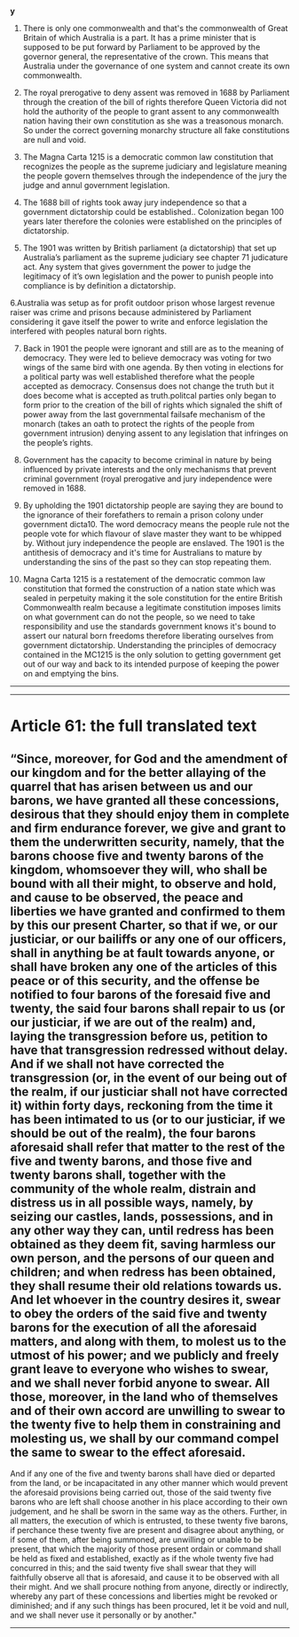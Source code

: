 **y**

1. There is only one commonwealth and that's the commonwealth of Great Britain of which Australia is a part. It has a
prime minister that is supposed to be put forward by Parliament to be approved by the governor general, the
representative of the crown. This means that Australia under the governance of one system and cannot create its own
commonwealth.

2. The royal prerogative to deny assent was removed in 1688 by Parliament through the creation of the bill of rights
therefore Queen Victoria did not hold the authority of the people to grant assent to any commonwealth nation having
their own constitution as she was a treasonous monarch. So under the correct governing monarchy structure all fake
constitutions are null and void.

3. The Magna Carta 1215 is a democratic common law constitution that recognizes the people as the supreme judiciary
and legislature meaning the people govern themselves through the independence of the jury the judge and annul
government legislation.

4. The 1688 bill of rights took away jury independence so that a government dictatorship could be established..
Colonization began 100 years later therefore the colonies were established on the principles of dictatorship.

5. The 1901 was written by British parliament (a dictatorship) that set up Australia’s parliament as the supreme judiciary
see chapter 71 judicature act. Any system that gives government the power to judge the legitimacy of it’s own legislation
and the power to punish people into compliance is by definition a dictatorship.

6.Australia was setup as for profit outdoor prison whose largest revenue raiser was crime and prisons because
administered by Parliament considering it gave itself the power to write and enforce legislation the interfered with peoples
natural born rights.

7. Back in 1901 the people were ignorant and still are as to the meaning of democracy. They were led to believe democracy
was voting for two wings of the same bird with one agenda. By then voting in elections for a political party was well
established therefore what the people accepted as democracy. Consensus does not change the truth but it does become
what is accepted as truth.politcal parties only began to form prior to the creation of the bill of rights which signaled the
shift of power away from the last governmental failsafe mechanism of the monarch (takes an oath to protect the rights of
the people from government intrusion) denying assent to any legislation that infringes on the people’s rights.

8. Government has the capacity to become criminal in nature by being influenced by private interests and the only
mechanisms that prevent criminal government (royal prerogative and jury independence were removed in 1688.

9. By upholding the 1901 dictatorship people are saying they are bound to the ignorance of their forefathers to
remain a prison colony under government dicta10. The word democracy means the people rule not the people
vote for which flavour of slave master they want to be whipped by. Without jury independence the people are
enslaved. The 1901 is the antithesis of democracy and it's time for Australians to mature by understanding the sins
of the past so they can stop repeating them.

11. Magna Carta 1215 is a restatement of the democratic common law constitution that formed the construction of a
nation state which was sealed in perpetuity making it the sole constitution for the entire British Commonwealth realm
because a legitimate constitution imposes limits on what government can do not the people, so we need to take
responsibility and use the standards government knows it's bound to assert our natural born freedoms therefore liberating
ourselves from government dictatorship. Understanding the principles of democracy contained in the MC1215 is the only
solution to getting government get out of our way and back to its intended purpose of keeping the power on and emptying
the bins.


-----

-----

# Article 61: the full translated text

## “Since, moreover, for God and the amendment of our kingdom and for the better allaying of the quarrel that has arisen between us and our barons, we have granted all these concessions, desirous that they should enjoy them in complete and firm endurance forever, we give and grant to them the underwritten security, namely, that the barons choose five and twenty barons of the kingdom, whomsoever they will, who shall be bound with all their might, to observe and hold, and cause to be observed, the peace and liberties we have granted and confirmed to them by this our present Charter, so that if we, or our justiciar, or our bailiffs or any one of our officers, shall in anything be at fault towards anyone, or shall have broken any one of the articles of this peace or of this security, and the offense be notified to four barons of the foresaid five and twenty, the said four barons shall repair to us (or our justiciar, if we are out of the realm) and, laying the transgression before us, petition to have that transgression redressed without delay.         And if we shall not have corrected the transgression (or, in the event of our being out of the realm, if our justiciar shall not have corrected it) within forty days, reckoning from the time it has been intimated to us (or to our justiciar, if we should be out of the realm), the four barons aforesaid shall refer that matter to the rest of the five and twenty barons, and those five and twenty barons shall, together with the community of the whole realm, distrain and distress us in all possible ways, namely, by seizing our castles, lands, possessions, and in any other way they can, until redress has been obtained as they deem fit, saving harmless our own person, and the persons of our queen and children; and when redress has been obtained, they shall resume their old relations towards us. And let whoever in the country desires it, swear to obey the orders of the said five and twenty barons for the execution of all the aforesaid matters, and along with them, to molest us to the utmost of his power; and we publicly and freely grant leave to everyone who wishes to swear, and we shall never forbid anyone to swear. All those, moreover, in the land who of themselves and of their own accord are unwilling to swear to the twenty five to help them in constraining and molesting us, we shall by our command compel the same to swear to the effect aforesaid.

 And if any one of the five and twenty barons shall have died or departed from the land, or be incapacitated in any other manner which would prevent the aforesaid provisions being carried out, those of the said twenty five barons who are left shall choose another in his place according to their own judgement, and he shall be sworn in the same way as the others. Further, in all matters, the execution of which is entrusted, to these twenty five barons, if perchance these twenty five are present and disagree about anything, or if some of them, after being summoned, are unwilling or unable to be present, that which the majority of those present ordain or command shall be held as fixed and established, exactly as if the whole twenty five had concurred in this; and the said twenty five shall swear that they will faithfully observe all that is aforesaid, and cause it to be observed with all their might. And we shall procure nothing from anyone, directly or indirectly, whereby any part of these concessions and liberties might be revoked or diminished; and if any such things has been procured, let it be void and null, and we shall never use it personally or by another."


-----

